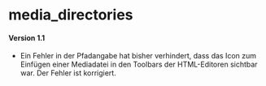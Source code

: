 # media_directories
<h4>Version 1.1</h4>
<ul>
    <li>Ein Fehler in der Pfadangabe hat bisher verhindert, dass das Icon
        zum Einfügen einer Mediadatei in den Toolbars der HTML-Editoren
        sichtbar war. Der Fehler ist korrigiert.</li>
</ul>